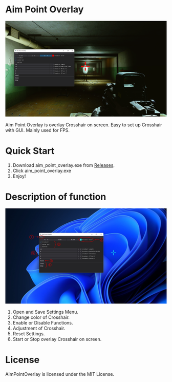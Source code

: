 # Aim Point Overlay

![demo](https://raw.githubusercontent.com/Sachi854/AimPointOverlay/master/imgs/demo.png)

Aim Point Overlay is overlay Crosshair on screen. Easy to set up Crosshair with GUI. Mainly used for FPS.

# Quick Start

1. Download aim_point_overlay.exe from [Releases](https://github.com/Sachi854/AimPointOverlay/releases).
2. Click aim_point_overlay.exe
3. Enjoy!

# Description of function

![demo](https://raw.githubusercontent.com/Sachi854/AimPointOverlay/master/imgs/description.png)

1. Open and Save Settings Menu.
2. Change color of Crosshair.
3. Enable or Disable Functions.
4. Adjustment of Crosshair.
5. Reset Settings.
6. Start or Stop overlay Crosshair on screen.

# License

AimPointOverlay is licensed under the MIT License.
